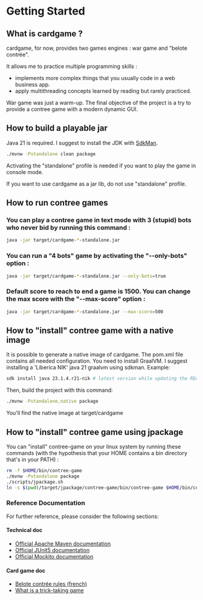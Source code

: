 # Getting Started

## What is cardgame ?

cardgame, for now, provides two games engines : war game and "belote contrée". 

It allows me to practice multiple programming skills :

* implements more complex things that you usually code in a web business app.
* apply multithreading concepts learned by reading but rarely practiced.

War game was just a warm-up. The final objective of the project is a try to provide a contree game with a modern dynamic GUI.

## How to build a playable jar

Java 21 is required. I suggest to install the JDK with [SdkMan](https://sdkman.io/).

```bash
./mvnw -Pstandalone clean package
```

Activating the "standalone" profile is needed if you want to play the game in console mode.

If you want to use cardgame as a jar lib, do not use "standalone" profile.

## How to run contree games

### You can play a contree game in text mode with 3 (stupid) bots who never bid by running this command :

```bash
java -jar target/cardgame-*-standalone.jar
```

### You can run a "4 bots" game by activating the "--only-bots" option :
```bash
java -jar target/cardgame-*-standalone.jar --only-bots=true
```

### Default score to reach to end a game is 1500. You can change the max score with the "--max-score" option : 
```bash
java -jar target/cardgame-*-standalone.jar --max-score=500
```

## How to "install" contree game with a native image
It is possible to generate a native image of cardgame. The pom.xml file contains all needed configuration.
You need to install GraalVM. I suggest installing a 'Liberica NIK' java 21 graalvm using sdkman. Example:
```bash
sdk install java 23.1.4.r21-nik # latest version while updating the README
```

Then, build the project with this command:
```bash
./mvnw -Pstandalone,native package
```

You'll find the native image at target/cardgame

## How to "install" contree game using jpackage

You can "install" contree-game on your linux system by running these commands (with the hypothesis that your HOME contains a
bin directory that's in your PATH) :

```bash
rm -f $HOME/bin/contree-game
./mvnw -Pstandalone package
./scripts/jpackage.sh
ln -s $(pwd)/target/jpackage/contree-game/bin/contree-game $HOME/bin/contree-game
```

### Reference Documentation
For further reference, please consider the following sections:

#### Technical doc

* [Official Apache Maven documentation](https://maven.apache.org/guides/index.html)
* [Official JUnit5 documentation](https://junit.org/junit5/docs/current/user-guide/)
* [Official Mockito documentation](https://javadoc.io/doc/org.mockito/mockito-core/latest/org/mockito/Mockito.html)

#### Card game doc

* [Belote contrée rules (french)](http://www.ffbelote.org/belote-contree/#6)
* [What is a trick-taking game](https://en.wikipedia.org/wiki/Trick-taking_game)
